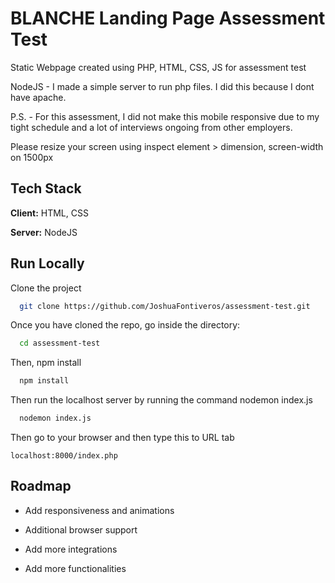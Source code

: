 
# BLANCHE Landing Page Assessment Test
Static Webpage created using PHP, HTML, CSS, JS for assessment test

NodeJS - I made a simple server to run php files. I did this because I dont have apache.

 P.S. - For this assessment, I did not make this mobile responsive due to my tight schedule and a lot of interviews ongoing from other employers.

 Please resize your screen using inspect element > dimension, screen-width on 1500px





## Tech Stack

**Client:** HTML, CSS

**Server:** NodeJS


## Run Locally

Clone the project

```bash
  git clone https://github.com/JoshuaFontiveros/assessment-test.git
```
Once you have cloned the repo, go inside the directory:
```bash
  cd assessment-test
```
Then, npm install
```bash
  npm install
```
Then run the localhost server by running the command nodemon index.js
```bash
  nodemon index.js
```
Then go to your browser and then type this to URL tab
```
localhost:8000/index.php
```



## Roadmap
- Add responsiveness and animations

- Additional browser support

- Add more integrations

- Add more functionalities


